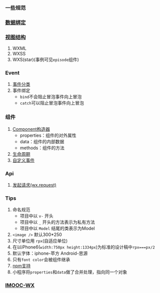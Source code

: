 ### 一些规范

### [数据绑定](https://developers.weixin.qq.com/miniprogram/dev/framework/view/wxml/data.html)

### [视图结构](https://developers.weixin.qq.com/miniprogram/dev/framework/view/)
1. WXML
2. WXSS
3. WXS(star)(事例可见```episode```组件)

### Event
1. [事件分类](https://developers.weixin.qq.com/miniprogram/dev/framework/view/wxml/event.html)
2. 事件绑定
   * ```bind```不会阻止冒泡事件向上冒泡
   * ```catch```可以阻止冒泡事件向上冒泡

### 组件
1. [Component构造器](https://developers.weixin.qq.com/miniprogram/dev/framework/custom-component/component.html)
   * properties：组件的对外属性
   * data：组件的内部数据
   * methods：组件的方法
2. [生命周期](https://developers.weixin.qq.com/miniprogram/dev/framework/custom-component/lifetimes.html)
3. [自定义事件](https://developers.weixin.qq.com/miniprogram/dev/framework/custom-component/events.html)

### Api
1. [发起请求(wx.request)](https://developers.weixin.qq.com/miniprogram/dev/api/wx.request.html)

### Tips
1. 命名规范
    * 项目中以 ```v-``` 开头
    * 项目中以 ```_``` 开头的方法表示为私有方法
    * 项目中以 ```Model``` 结尾的类表示为Model
2. ```<image />``` 默认300*250
3. 尺寸单位用 ```rpx```(自适应单位)
4. 在以iPhone6(```width:750px height:1334px```)为标准的设计稿中```rpx===px/2```
5. 默认字体：iphone-苹方 Android-思源
6. 只有```font color```会被组件继承
7. [npm支持](https://developers.weixin.qq.com/miniprogram/dev/devtools/npm.html)
8. 小程序将```properties```和```data```做了合并处理，指向同一个对象

### [IMOOC-WX](https://coding.imooc.com/learn/list/251.html)
